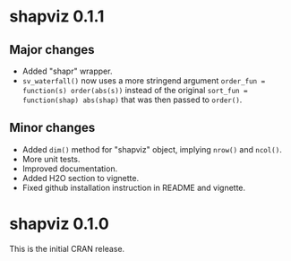 # shapviz 0.1.1

## Major changes

- Added "shapr" wrapper.
- `sv_waterfall()` now uses a more stringend argument `order_fun = function(s) order(abs(s))` instead of the original `sort_fun = function(shap) abs(shap)` that was then passed to `order()`.

## Minor changes

- Added `dim()` method for "shapviz" object, implying `nrow()` and `ncol()`.
- More unit tests.
- Improved documentation.
- Added H2O section to vignette.
- Fixed github installation instruction in README and vignette.

# shapviz 0.1.0

This is the initial CRAN release.
